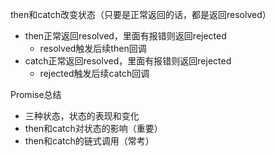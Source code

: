 then和catch改变状态（只要是正常返回的话，都是返回resolved）
- then正常返回resolved，里面有报错则返回rejected
    - resolved触发后续then回调
- catch正常返回resolved，里面有报错则返回rejected
    - rejected触发后续catch回调

Promise总结
- 三种状态，状态的表现和变化
- then和catch对状态的影响（重要）
- then和catch的链式调用（常考）
